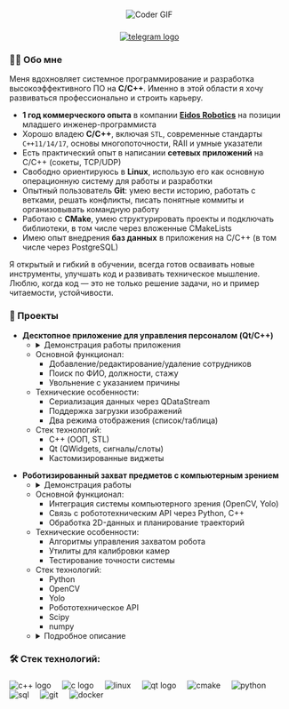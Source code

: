 <br clear="both">

<div align="center">
<img alt="Coder GIF" height=250 width=350 src="https://jimmyhoe.com/images/giphy-2.gif" />
</div>


###

<div align="center">
  <a href="https://t.me/antonk_prog" target="_blank">
    <img src="https://img.shields.io/static/v1?message=Telegram&logo=telegram&label=&color=2CA5E0&logoColor=white&labelColor=&style=for-the-badge" height="25" alt="telegram logo"  />
  </a>
</div>

###

<h3 align="left">👩‍💻  Обо мне</h3>

<p>Меня вдохновляет системное программирование и разработка высокоэффективного ПО на <strong>C/C++</strong>. Именно в этой области я хочу развиваться профессионально и строить карьеру.</p> 
<ul> 
  <li><strong>1 год коммерческого опыта</strong> в компании <strong><a href="https://eidos-robotics.ru/"> Eidos Robotics</a></strong> на позиции младшего инженер-программиста</li>
  <li>Хорошо владею <strong>C/C++</strong>, включая <code>STL</code>, современные стандарты <code>C++11/14/17</code>, основы многопоточности, RAII и умные указатели</li>
  <li>Есть практический опыт в написании <strong>сетевых приложений</strong> на C/C++ (сокеты, TCP/UDP)</li>
  <li>Свободно ориентируюсь в <strong>Linux</strong>, использую его как основную операционную систему для работы и разработки</li>
  <li>Опытный пользователь <strong>Git</strong>: умею вести историю, работать с ветками, решать конфликты, писать понятные коммиты и организовывать командную работу</li>
  <li>Работаю с <strong>CMake</strong>, умею структурировать проекты и подключать библиотеки, в том числе через вложенные CMakeLists</li>
  <li>Имею опыт внедрения <strong>баз данных</strong> в приложения на C/C++ (в том числе через PostgreSQL)</li> 
</ul> 
<p>Я открытый и гибкий в обучении, всегда готов осваивать новые инструменты, улучшать код и развивать техническое мышление. Люблю, когда код — это не только решение задачи, но и пример читаемости, устойчивости.</p>

###

<h3 align="left">🧩 Проекты</h3>
<ul>
  <li>
    <strong>Десктопное приложение для управления персоналом (Qt/C++)</strong>
    <ul>
      <li>
        <details>
          <summary>Демонстрация работы приложения</summary> 
          <div>
            <div align="center">
              <img alt="Демонстрация приложения" height="479" width="800" src="qt_example.gif">
            </div>
          </div>
        </details>
      </li>
      <li>Основной функционал:
        <ul>
          <li>Добавление/редактирование/удаление сотрудников</li>
          <li>Поиск по ФИО, должности, стажу</li>
          <li>Увольнение с указанием причины</li>
        </ul>
      </li>
      <li>Технические особенности:
        <ul>
          <li>Сериализация данных через QDataStream</li>
          <li>Поддержка загрузки изображений</li>
          <li>Два режима отображения (список/таблица)</li>
        </ul>
      </li>
      <li>Стек технологий:
        <ul>
          <li>C++ (ООП, STL)</li>
          <li>Qt (QWidgets, сигналы/слоты)</li>
          <li>Кастомизированные виджеты</li>
        </ul>
      </li>
    </ul>
  </li>
</ul>

<ul>
  <li>
    <strong>Роботизированный захват предметов с компьютерным зрением</strong>
    <ul>
      <li>
        <details>
          <summary>Демонстрация работы</summary>
          <div>
            <div align="center">
              <img alt="Демонстрация работы" height="479" width="800" src="robotics_little.gif">
            </div>
          </div>
        </details>
      </li>
      <li>Основной функционал:
        <ul>
          <li>Интеграция системы компьютерного зрения (OpenCV, Yolo)</li>
          <li>Связь с робототехническим API через Python, C++</li>
          <li>Обработка 2D-данных и планирование траекторий</li>
        </ul>
      </li>
      <li>Технические особенности:
        <ul>
          <li>Алгоритмы управления захватом робота</li>
          <li>Утилиты для калибровки камер</li>
          <li>Тестирование точности системы</li>
        </ul>
      </li>
      <li>Стек технологий:
        <ul>
          <li>Python</li>
          <li>OpenCV</li>
          <li>Yolo</li>
          <li>Робототехническое API</li>
          <li>Scipy</li>
          <li>numpy</li>
        </ul>
      </li>
      <li>
        <details>
          <summary>Подробное описание</summary>
          <div>
            <p>Программный комплекс для автоматизированного захвата объектов из контейнера (Bin Picking). Включает систему компьютерного зрения на базе OpenCV и Yolo для распознавания объектов, интеграцию с робототехническим оборудованием через API, алгоритмы обработки изображений и планирования оптимальных траекторий захвата.</p>
            <p>Дополнительно реализованы вспомогательные инструменты для калибровки камер и проверки точности работы системы.</p>
          </div>
        </details>
      </li>
    </ul>
  </li>
</ul>


###

<h3 align="left">🛠 Стек технологий:</h3>

###

<div align="left">

  <img src="https://cdn.worldvectorlogo.com/logos/c.svg" height="40" alt="c++ logo"  />
  <img width="12" />
  <img src="https://upload.wikimedia.org/wikipedia/commons/1/18/C_Programming_Language.svg" height="40" alt="c logo"  />
  <img width="12" />
  <img src="https://cdn.worldvectorlogo.com/logos/linux.svg" height="40" alt="linux"  />
  <img width="12" />  
  <img src="https://www.svgrepo.com/show/354243/qt.svg" height="40" alt="qt logo"  />
  <img width="12" />
  <img src="https://www.vectorlogo.zone/logos/cmake/cmake-ar21.svg" height="40" alt="cmake"  />
  <img width="12" />
  <img src="https://www.svgrepo.com/show/452091/python.svg" height="40" alt="python"  />
  <img width="12" />
  <img src="https://www.svgrepo.com/show/331760/sql-database-generic.svg" height="40" alt="sql"  />
  <img width="12" />
  <img src="https://cdn.worldvectorlogo.com/logos/git.svg" height="40" alt="git"  />
  <img width="12" />
  <img src="https://cdn.worldvectorlogo.com/logos/docker.svg" height="40" alt="docker"  />
  <img width="12" />
</div>
